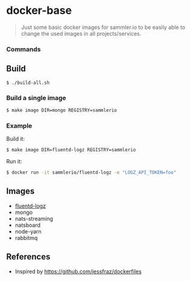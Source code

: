 # docker-base

> Just some basic docker images for sammler.io to be easily able to change the used images in all projects/services.


### Commands
 
## Build

```
$ ./build-all.sh
```

### Build a single image

```bash
$ make image DIR=mongo REGISTRY=sammlerio
```

### Example

Build it:

```bash
$ make image DIR=fluentd-logz REGISTRY=sammlerio
```

Run it:

```bash
$ docker run -it sammlerio/fluentd-logz -e "LOGZ_API_TOKEN=foo"
```

## Images

- [fluentd-logz](./fluentd-logz)
- mongo
- nats-streaming
- natsboard
- node-yarn
- rabbitmq

## References

- Inspired by https://github.com/jessfraz/dockerfiles
 